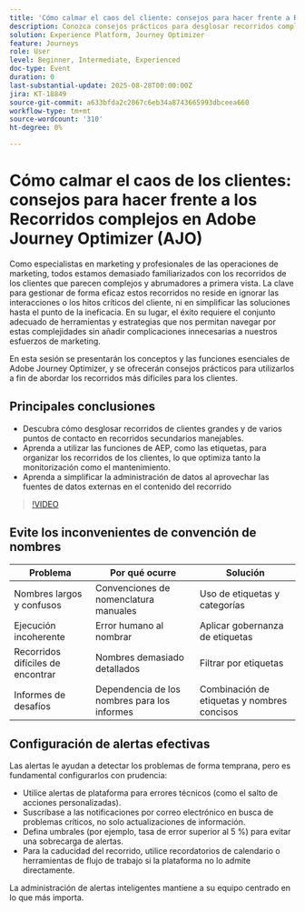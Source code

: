 ```yaml
---
title: 'Cómo calmar el caos del cliente: consejos para hacer frente a Recorridos complejos en Adobe Journey Optimizer'
description: Conozca consejos prácticos para desglosar recorridos complejos, utilizarlos y optimizar la administración de datos para lograr una orquestación perfecta en Adobe Journey Optimizer.
solution: Experience Platform, Journey Optimizer
feature: Journeys
role: User
level: Beginner, Intermediate, Experienced
doc-type: Event
duration: 0
last-substantial-update: 2025-08-28T00:00:00Z
jira: KT-18849
source-git-commit: a633bfda2c2067c6eb34a8743665993dbceea660
workflow-type: tm+mt
source-wordcount: '310'
ht-degree: 0%

---
```



# Cómo calmar el caos de los clientes: consejos para hacer frente a los Recorridos complejos en Adobe Journey Optimizer (AJO)

Como especialistas en marketing y profesionales de las operaciones de marketing, todos estamos demasiado familiarizados con los recorridos de los clientes que parecen complejos y abrumadores a primera vista. La clave para gestionar de forma eficaz estos recorridos no reside en ignorar las interacciones o los hitos críticos del cliente, ni en simplificar las soluciones hasta el punto de la ineficacia. En su lugar, el éxito requiere el conjunto adecuado de herramientas y estrategias que nos permitan navegar por estas complejidades sin añadir complicaciones innecesarias a nuestros esfuerzos de marketing.

En esta sesión se presentarán los conceptos y las funciones esenciales de Adobe Journey Optimizer, y se ofrecerán consejos prácticos para utilizarlos a fin de abordar los recorridos más difíciles para los clientes.

## Principales conclusiones

* Descubra cómo desglosar recorridos de clientes grandes y de varios puntos de contacto en recorridos secundarios manejables.
* Aprenda a utilizar las funciones de AEP, como las etiquetas, para organizar los recorridos de los clientes, lo que optimiza tanto la monitorización como el mantenimiento.
* Aprenda a simplificar la administración de datos al aprovechar las fuentes de datos externas en el contenido del recorrido

>[!VIDEO](https://video.tv.adobe.com/v/3471330/?learn=on&enablevpops)

## Evite los inconvenientes de convención de nombres

| Problema | Por qué ocurre | Solución |
|------------------------|-------------------------------|---------------------------|
| Nombres largos y confusos | Convenciones de nomenclatura manuales | Uso de etiquetas y categorías |
| Ejecución incoherente | Error humano al nombrar | Aplicar gobernanza de etiquetas |
| Recorridos difíciles de encontrar | Nombres demasiado detallados | Filtrar por etiquetas |
| Informes de desafíos | Dependencia de los nombres para los informes | Combinación de etiquetas y nombres concisos |

## Configuración de alertas efectivas

Las alertas le ayudan a detectar los problemas de forma temprana, pero es fundamental configurarlos con prudencia:

* Utilice alertas de plataforma para errores técnicos (como el salto de acciones personalizadas).
* Suscríbase a las notificaciones por correo electrónico en busca de problemas críticos, no solo actualizaciones de información.
* Defina umbrales (por ejemplo, tasa de error superior al 5 %) para evitar una sobrecarga de alertas.
* Para la caducidad del recorrido, utilice recordatorios de calendario o herramientas de flujo de trabajo si la plataforma no lo admite directamente.

La administración de alertas inteligentes mantiene a su equipo centrado en lo que más importa.
